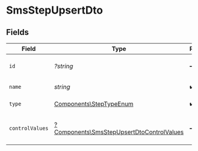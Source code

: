 # SmsStepUpsertDto


## Fields

| Field                                                                                                 | Type                                                                                                  | Required                                                                                              | Description                                                                                           |
| ----------------------------------------------------------------------------------------------------- | ----------------------------------------------------------------------------------------------------- | ----------------------------------------------------------------------------------------------------- | ----------------------------------------------------------------------------------------------------- |
| `id`                                                                                                  | *?string*                                                                                             | :heavy_minus_sign:                                                                                    | Unique identifier of the step                                                                         |
| `name`                                                                                                | *string*                                                                                              | :heavy_check_mark:                                                                                    | Name of the step                                                                                      |
| `type`                                                                                                | [Components\StepTypeEnum](../../Models/Components/StepTypeEnum.md)                                    | :heavy_check_mark:                                                                                    | Type of the step                                                                                      |
| `controlValues`                                                                                       | [?Components\SmsStepUpsertDtoControlValues](../../Models/Components/SmsStepUpsertDtoControlValues.md) | :heavy_minus_sign:                                                                                    | Control values for the SMS step                                                                       |